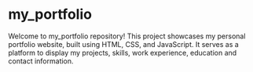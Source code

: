 # my_portfolio

Welcome to my_portfolio repository! This project showcases my personal portfolio website, built using HTML, CSS, and JavaScript. It serves as a platform to display my projects, skills, work experience, education and contact information.
